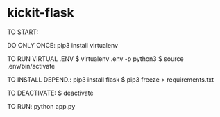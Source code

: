 # kickit-flask

TO START:

DO ONLY ONCE:
pip3 install virtualenv

TO RUN VIRTUAL .ENV
$ virtualenv .env -p python3
$ source .env/bin/activate

TO INSTALL DEPEND.:
pip3 install flask
$ pip3 freeze > requirements.txt

TO DEACTIVATE:
$ deactivate

TO RUN:
python app.py